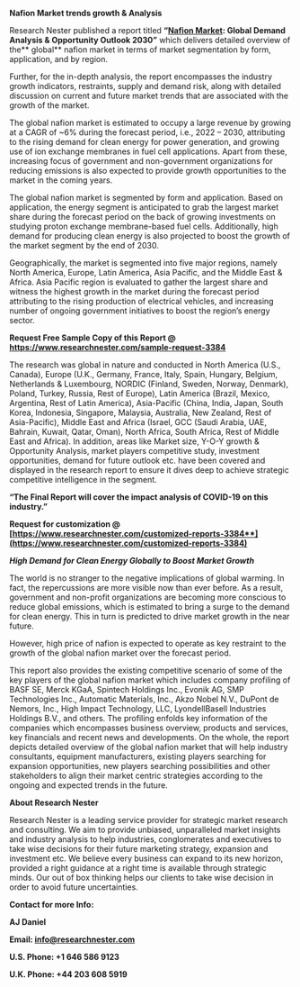 ﻿
**Nafion Market trends growth & Analysis**

Research Nester published a report titled **“[Nafion Market](https://www.researchnester.com/reports/nafion-market/3384): Global Demand Analysis & Opportunity Outlook 2030”** which delivers detailed overview of the** global** nafion market in terms of market segmentation by form, application, and by region.

Further, for the in-depth analysis, the report encompasses the industry growth indicators, restraints, supply and demand risk, along with detailed discussion on current and future market trends that are associated with the growth of the market.

The global nafion market is estimated to occupy a large revenue by growing at a CAGR of ~6% during the forecast period, i.e., 2022 – 2030, attributing to the rising demand for clean energy for power generation, and growing use of ion exchange membranes in fuel cell applications. Apart from these, increasing focus of government and non-government organizations for reducing emissions is also expected to provide growth opportunities to the market in the coming years. 

The global nafion market is segmented by form and application. Based on application, the energy segment is anticipated to grab the largest market share during the forecast period on the back of growing investments on studying proton exchange membrane-based fuel cells. Additionally, high demand for producing clean energy is also projected to boost the growth of the market segment by the end of 2030.

Geographically, the market is segmented into five major regions, namely North America, Europe, Latin America, Asia Pacific, and the Middle East & Africa. Asia Pacific region is evaluated to gather the largest share and witness the highest growth in the market during the forecast period attributing to the rising production of electrical vehicles, and increasing number of ongoing government initiatives to boost the region’s energy sector.

**Request Free Sample Copy of this Report @ <https://www.researchnester.com/sample-request-3384>**

The research was global in nature and conducted in North America (U.S., Canada), Europe (U.K., Germany, France, Italy, Spain, Hungary, Belgium, Netherlands & Luxembourg, NORDIC (Finland, Sweden, Norway, Denmark), Poland, Turkey, Russia, Rest of Europe), Latin America (Brazil, Mexico, Argentina, Rest of Latin America), Asia-Pacific (China, India, Japan, South Korea, Indonesia, Singapore, Malaysia, Australia, New Zealand, Rest of Asia-Pacific), Middle East and Africa (Israel, GCC (Saudi Arabia, UAE, Bahrain, Kuwait, Qatar, Oman), North Africa, South Africa, Rest of Middle East and Africa). In addition, areas like Market size, Y-O-Y growth & Opportunity Analysis, market players competitive study, investment opportunities, demand for future outlook etc. have been covered and displayed in the research report to ensure it dives deep to achieve strategic competitive intelligence in the segment.

**“The Final Report will cover the impact analysis of COVID-19 on this industry.”**

**Request for customization @ [https://www.researchnester.com/customized-reports-3384**](https://www.researchnester.com/customized-reports-3384)**

***High Demand for Clean Energy Globally to Boost Market Growth***

The world is no stranger to the negative implications of global warming. In fact, the repercussions are more visible now than ever before. As a result, government and non-profit organizations are becoming more conscious to reduce global emissions, which is estimated to bring a surge to the demand for clean energy. This in turn is predicted to drive market growth in the near future. 

However, high price of nafion is expected to operate as key restraint to the growth of the global nafion market over the forecast period.

This report also provides the existing competitive scenario of some of the key players of the global nafion market which includes company profiling of BASF SE, Merck KGaA, Spintech Holdings Inc., Evonik AG, SMP Technologies Inc., Automatic Materials, Inc., Akzo Nobel N.V., DuPont de Nemors, Inc., High Impact Technology, LLC, LyondellBasell Industries Holdings B.V., and others. The profiling enfolds key information of the companies which encompasses business overview, products and services, key financials and recent news and developments. On the whole, the report depicts detailed overview of the global nafion market that will help industry consultants, equipment manufacturers, existing players searching for expansion opportunities, new players searching possibilities and other stakeholders to align their market centric strategies according to the ongoing and expected trends in the future.      

**About Research Nester**

Research Nester is a leading service provider for strategic market research and consulting. We aim to provide unbiased, unparalleled market insights and industry analysis to help industries, conglomerates and executives to take wise decisions for their future marketing strategy, expansion and investment etc. We believe every business can expand to its new horizon, provided a right guidance at a right time is available through strategic minds. Our out of box thinking helps our clients to take wise decision in order to avoid future uncertainties.

**Contact for more Info:**

**AJ Daniel**

**Email: info@researchnester.com**

**U.S. Phone: +1 646 586 9123** 

**U.K. Phone: +44 203 608 5919**

